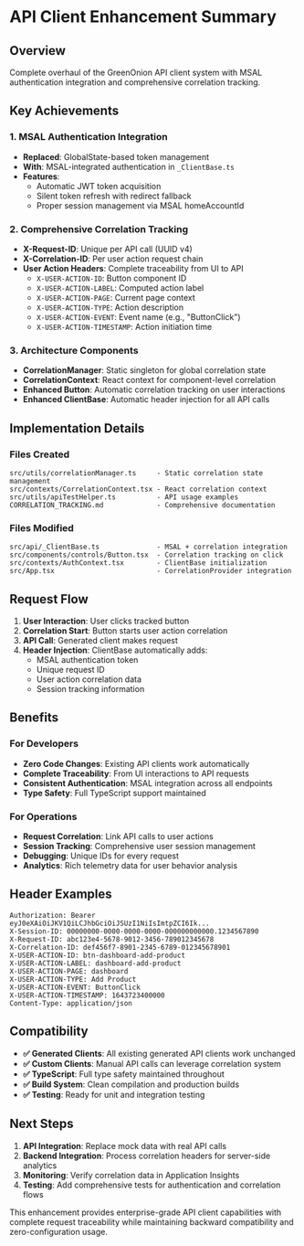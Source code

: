 # API Client Enhancement Summary

## Overview
Complete overhaul of the GreenOnion API client system with MSAL authentication integration and comprehensive correlation tracking.

## Key Achievements

### 1. MSAL Authentication Integration
- **Replaced**: GlobalState-based token management
- **With**: MSAL-integrated authentication in `_ClientBase.ts`
- **Features**: 
  - Automatic JWT token acquisition
  - Silent token refresh with redirect fallback
  - Proper session management via MSAL homeAccountId

### 2. Comprehensive Correlation Tracking
- **X-Request-ID**: Unique per API call (UUID v4)
- **X-Correlation-ID**: Per user action request chain
- **User Action Headers**: Complete traceability from UI to API
  - `X-USER-ACTION-ID`: Button component ID
  - `X-USER-ACTION-LABEL`: Computed action label
  - `X-USER-ACTION-PAGE`: Current page context
  - `X-USER-ACTION-TYPE`: Action description
  - `X-USER-ACTION-EVENT`: Event name (e.g., "ButtonClick")
  - `X-USER-ACTION-TIMESTAMP`: Action initiation time

### 3. Architecture Components
- **CorrelationManager**: Static singleton for global correlation state
- **CorrelationContext**: React context for component-level correlation
- **Enhanced Button**: Automatic correlation tracking on user interactions
- **Enhanced ClientBase**: Automatic header injection for all API calls

## Implementation Details

### Files Created
```
src/utils/correlationManager.ts     - Static correlation state management
src/contexts/CorrelationContext.tsx - React correlation context
src/utils/apiTestHelper.ts          - API usage examples
CORRELATION_TRACKING.md             - Comprehensive documentation
```

### Files Modified
```
src/api/_ClientBase.ts              - MSAL + correlation integration
src/components/controls/Button.tsx  - Correlation tracking on click
src/contexts/AuthContext.tsx        - ClientBase initialization
src/App.tsx                         - CorrelationProvider integration
```

## Request Flow

1. **User Interaction**: User clicks tracked button
2. **Correlation Start**: Button starts user action correlation
3. **API Call**: Generated client makes request
4. **Header Injection**: ClientBase automatically adds:
   - MSAL authentication token
   - Unique request ID
   - User action correlation data
   - Session tracking information

## Benefits

### For Developers
- **Zero Code Changes**: Existing API clients work automatically
- **Complete Traceability**: From UI interactions to API requests
- **Consistent Authentication**: MSAL integration across all endpoints
- **Type Safety**: Full TypeScript support maintained

### For Operations
- **Request Correlation**: Link API calls to user actions
- **Session Tracking**: Comprehensive user session management
- **Debugging**: Unique IDs for every request
- **Analytics**: Rich telemetry data for user behavior analysis

## Header Examples

```http
Authorization: Bearer eyJ0eXAiOiJKV1QiLCJhbGciOiJSUzI1NiIsImtpZCI6Ik...
X-Session-ID: 00000000-0000-0000-0000-000000000000.1234567890
X-Request-ID: abc123e4-5678-9012-3456-789012345678
X-Correlation-ID: def456f7-8901-2345-6789-012345678901
X-USER-ACTION-ID: btn-dashboard-add-product
X-USER-ACTION-LABEL: dashboard-add-product
X-USER-ACTION-PAGE: dashboard
X-USER-ACTION-TYPE: Add Product
X-USER-ACTION-EVENT: ButtonClick
X-USER-ACTION-TIMESTAMP: 1643723400000
Content-Type: application/json
```

## Compatibility

- **✅ Generated Clients**: All existing generated API clients work unchanged
- **✅ Custom Clients**: Manual API calls can leverage correlation system
- **✅ TypeScript**: Full type safety maintained throughout
- **✅ Build System**: Clean compilation and production builds
- **✅ Testing**: Ready for unit and integration testing

## Next Steps

1. **API Integration**: Replace mock data with real API calls
2. **Backend Integration**: Process correlation headers for server-side analytics
3. **Monitoring**: Verify correlation data in Application Insights
4. **Testing**: Add comprehensive tests for authentication and correlation flows

This enhancement provides enterprise-grade API client capabilities with complete request traceability while maintaining backward compatibility and zero-configuration usage.